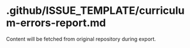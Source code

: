 # .github/ISSUE_TEMPLATE/curriculum-errors-report.md

Content will be fetched from original repository during export.